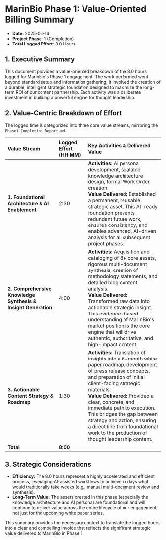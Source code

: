 # MarinBio Phase 1: Value-Oriented Billing Summary

*   **Date:** 2025-06-14
*   **Project Phase:** 1 (Completion)
*   **Total Logged Effort:** 8.0 Hours

## 1. Executive Summary

This document provides a value-oriented breakdown of the 8.0 hours logged for MarinBio's Phase 1 engagement. The work performed went beyond standard setup and information gathering; it involved the creation of a durable, intelligent strategic foundation designed to maximize the long-term ROI of our content partnership. Each activity was a deliberate investment in building a powerful engine for thought leadership.

## 2. Value-Centric Breakdown of Effort

The logged time is categorized into three core value streams, mirroring the `Phase1_Completion_Report.md`.

| Value Stream                                            | Logged Effort (HH:MM) | Key Activities & Delivered Value                                                                                                                                                                                                                                                                                            |
| :------------------------------------------------------ | :-------------------- | :-------------------------------------------------------------------------------------------------------------------------------------------------------------------------------------------------------------------------------------------------------------------------------------------------------------------------- |
| **1. Foundational Architecture & AI Enablement**        | 2:30                  | **Activities:** AI persona development, scalable knowledge architecture design, formal Work Order creation. <br> **Value Delivered:** Established a permanent, reusable strategic asset. This AI-ready foundation prevents redundant future work, ensures consistency, and enables advanced, AI-driven analysis for all subsequent project phases.                               |
| **2. Comprehensive Knowledge Synthesis & Insight Generation** | 4:00                  | **Activities:** Acquisition and cataloging of 8+ core assets, rigorous multi-document synthesis, creation of methodology statements, and detailed blog content analysis. <br> **Value Delivered:** Transformed raw data into actionable strategic insight. This evidence-based understanding of MarinBio's market position is the core engine that will drive authentic, authoritative, and high-impact content. |
| **3. Actionable Content Strategy & Roadmap**            | 1:30                  | **Activities:** Translation of insights into a 6-month white paper roadmap, development of press release concepts, and preparation of initial client-facing strategic materials. <br> **Value Delivered:** Provided a clear, concrete, and immediate path to execution. This bridges the gap between strategy and action, ensuring a direct line from foundational work to the production of thought leadership content. |
| **Total**                                               | **8:00**              |                                                                                                                                                                                                                                                                                                                             |

## 3. Strategic Considerations

*   **Efficiency:** The 8.0 hours represent a highly accelerated and efficient process, leveraging AI-assisted workflows to achieve in days what would traditionally take weeks (e.g., manual multi-document review and synthesis).
*   **Long-Term Value:** The assets created in this phase (especially the knowledge architecture and AI persona) are foundational and will continue to deliver value across the entire lifecycle of our engagement, not just for the upcoming white paper series.

This summary provides the necessary context to translate the logged hours into a clear and compelling invoice that reflects the significant strategic value delivered to MarinBio in Phase 1.
